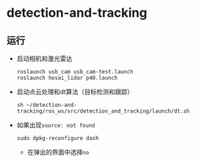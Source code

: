 # detection-and-tracking

## 运行
 - 启动相机和激光雷达
   ```Shell
   roslaunch usb_cam usb_cam-test.launch
   roslaunch hesai_lidar p40.launch
   ``` 
 - 启动点云处理和dt算法（目标检测和跟踪）
   ```Shell
   sh ~/detection-and-tracking/ros_ws/src/detection_and_tracking/launch/dt.sh
   ```
 - 如果出现`source: not found`
   ```Shell
   sudo dpkg-reconfigure dash
   ```
   - 在弹出的界面中选择`no`
